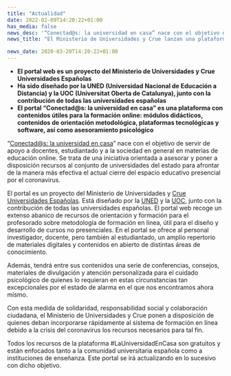 ```yaml
---
title: "Actualidad"
date: 2022-02-09T14:20:22+01:00
has_media: false
news_desc: '“Conectad@s: la universidad en casa” nace con el objetivo de servir de apoyo a docentes, estudiantado y a la sociedad en general en materias de educación online. Se trata de una iniciativa orientada a asesorar y poner a disposición recursos al conjunto de universidades del estado para afrontar de la manera más efectiva el actual cierre del espacio educativo presencial por el coronavirus'
news_title: "El Ministerio de Universidades y Crue lanzan una plataforma para apoyar la transición de las enseñanzas presenciales a las enseñanzas online en las universidades del estado español"

news_date: 2020-03-20T14:20:22+01:00
---
```

<ul>
<li><b>El portal web es un proyecto del Ministerio de Universidades y Crue Universidades Espa&ntilde;olas</b></li>
<li><b>Ha sido dise&ntilde;ado por la UNED (Universidad Nacional de Educaci&oacute;n a Distancia) y la UOC (Universitat Oberta de Catalunya), junto con la contribuci&oacute;n de todas las universidades espa&ntilde;olas</b></li>
<li><b>El portal &ldquo;Conectad@s: la universidad en casa&rdquo; es una plataforma con contenidos &uacute;tiles para la formaci&oacute;n online: m&oacute;dulos did&aacute;cticos, contenidos de orientaci&oacute;n metodol&oacute;gica, plataformas tecnol&oacute;gicas y software, as&iacute; como asesoramiento psicol&oacute;gico</b></li>
</ul>
<p>&ldquo;<a title=" &quot;Ir a 'Conectados: la universidad en casa', en ventana nueva&quot;" href="https://www.uned.es/universidad/inicio/uned_uoc_solidaria.html" target="_blank" rel="noopener">Conectad@s: la universidad en casa</a>&rdquo; nace con el objetivo de servir de apoyo a docentes, estudiantado y a la sociedad en general en materias de educaci&oacute;n online. Se trata de una iniciativa orientada a asesorar y poner a disposici&oacute;n recursos al conjunto de universidades del estado para afrontar de la manera m&aacute;s efectiva el actual cierre del espacio educativo presencial por el coronavirus.</p>
<p>El portal es un proyecto del Ministerio de Universidades y<span>&nbsp;</span><a title="&quot;Ir a 'Crue Universidades Espa&ntilde;olas', en ventana nueva&quot;" href="http://www.crue.org/SitePages/Inicio.aspx" target="_blank" rel="noopener">Crue Universidades Espa&ntilde;olas</a>. Est&aacute; dise&ntilde;ado por la<span>&nbsp;</span><a title="&quot;Ir a 'UNED', en ventana nueva&quot;" href="https://www.universidades.gob.es/portal/site/universidades/menuitem.43f867cc076c14d185cacc2c026041a0/%22Ir%20a%20'Crue%20Universidades%20Espa%C3%B1olas',%20en%20ventana%20nueva%22" target="_blank" rel="noopener">UNED</a><span>&nbsp;</span>y la<span>&nbsp;</span><a title=" &quot;Ir a 'UOC', en ventana nueva&quot;" href="https://www.uoc.edu/portal/es/index.html" target="_blank" rel="noopener">UOC</a>, junto con la contribuci&oacute;n de todas las universidades espa&ntilde;olas. El portal web recoge un extenso abanico de recursos de orientaci&oacute;n y formaci&oacute;n para el profesorado sobre metodolog&iacute;a de formaci&oacute;n en l&iacute;nea, &uacute;til para el dise&ntilde;o y desarrollo de cursos no presenciales. En el portal se ofrece al personal investigador, docente, pero tambi&eacute;n al estudiantado, un amplio repertorio de materiales digitales y contenidos en abierto de distintas &aacute;reas de conocimiento.</p>
<p>Adem&aacute;s, tendr&aacute; entre sus contenidos una serie de conferencias, consejos, materiales de divulgaci&oacute;n y atenci&oacute;n personalizada para el cuidado psicol&oacute;gico de quienes lo requieran en estas circunstancias tan excepcionales por el estado de alarma en el que nos encontramos ahora mismo.</p>
<p>Con esta medida de solidaridad, responsabilidad social y colaboraci&oacute;n ciudadana, el Ministerio de Universidades y Crue ponen a disposici&oacute;n de quienes deban incorporarse r&aacute;pidamente al sistema de formaci&oacute;n en l&iacute;nea debido a la crisis del coronavirus los recursos necesarios para tal fin.</p>
<p>Todos los recursos de la plataforma #LaUniversidadEnCasa son gratuitos y est&aacute;n enfocados tanto a la comunidad universitaria espa&ntilde;ola como a instituciones de ense&ntilde;anza. Este portal se ir&aacute; actualizando en lo sucesivo con dicho objetivo.</p>